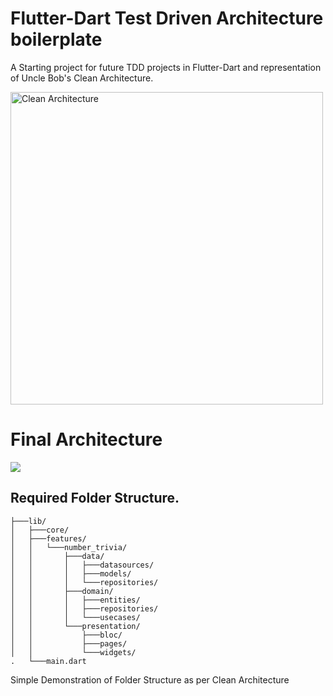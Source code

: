 # Flutter-Dart Test Driven Architecture boilerplate

A Starting project for future TDD projects in Flutter-Dart and representation of Uncle Bob's Clean Architecture.

<img src="https://i1.wp.com/resocoder.com/wp-content/uploads/2019/08/CleanArchitecture.jpg" alt="Clean Architecture" width="500"/>

# Final Architecture

<img src="https://i1.wp.com/resocoder.com/wp-content/uploads/2019/08/Clean-Architecture-Flutter-Diagram.png">

## Required Folder Structure.
```
├───lib/
│   ├───core/
│   ├───features/
│   │   └───number_trivia/
│   │       ├───data/
│   │       │   ├───datasources/
│   │       │   ├───models/
│   │       │   └───repositories/
│   │       ├───domain/
│   │       │   ├───entities/
│   │       │   ├───repositories/
│   │       │   └───usecases/
│   │       └───presentation/
│   │           ├───bloc/
│   │           ├───pages/
│   │           └───widgets/
.   └───main.dart
```

Simple Demonstration of Folder Structure as per Clean Architecture
